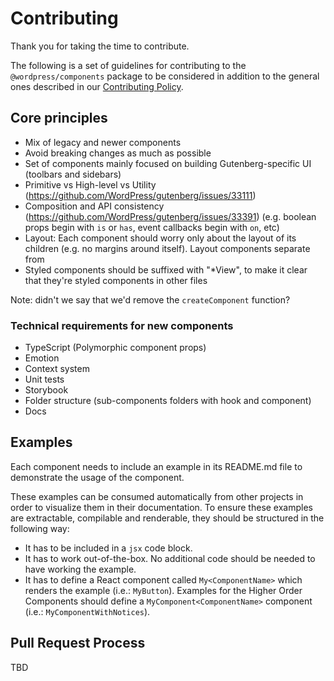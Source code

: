# Contributing

Thank you for taking the time to contribute.

The following is a set of guidelines for contributing to the `@wordpress/components` package to be considered in addition to the general ones described in our [Contributing Policy](/CONTRIBUTING.md).

## Core principles

- Mix of legacy and newer components
- Avoid breaking changes as much as possible
- Set of components mainly focused on building Gutenberg-specific UI (toolbars and sidebars)
- Primitive vs High-level vs Utility (https://github.com/WordPress/gutenberg/issues/33111)
- Composition and API consistency (https://github.com/WordPress/gutenberg/issues/33391) (e.g. boolean props begin with `is` or `has`, event callbacks begin with `on`, etc)
- Layout: Each component should worry only about the layout of its children (e.g. no margins around itself). Layout components separate from
- Styled components should be suffixed with "*View", to make it clear that they're styled components in other files

Note: didn't we say that we'd remove the `createComponent` function?

### Technical requirements for new components

- TypeScript (Polymorphic component props)
- Emotion
- Context system
- Unit tests
- Storybook
- Folder structure (sub-components folders with hook and component)
- Docs

## Examples

Each component needs to include an example in its README.md file to demonstrate the usage of the component.

These examples can be consumed automatically from other projects in order to visualize them in their documentation. To ensure these examples are extractable, compilable and renderable, they should be structured in the following way:

-   It has to be included in a `jsx` code block.
-   It has to work out-of-the-box. No additional code should be needed to have working the example.
-   It has to define a React component called `My<ComponentName>` which renders the example (i.e.: `MyButton`). Examples for the Higher Order Components should define a `MyComponent<ComponentName>` component (i.e.: `MyComponentWithNotices`).


## Pull Request Process

TBD

